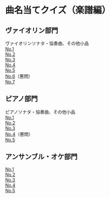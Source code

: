 # 曲名当てクイズ（楽譜編）
## ヴァイオリン部門
ヴァイオリンソナタ・協奏曲、その他小品<br>
[No.1](score/vn1.png)<br>
[No.2](score/vn2.png)<br>
[No.3](score/vn3.png)<br>
[No.4](score/vn4.png)<br>
[No.5](score/vn5.png)<br>
[No.6](score/vn6.png)（悪問）<br>
[No.7](score/vn7.png)<br>
<!--[No.8](score/vn8.png)<br>
[No.9](score/vn9.png)<br>
[No.10](score/vn10.png)<br>
-->
## ピアノ部門
ピアノソナタ・協奏曲、その他小品<br>
[No.1](score/pf1.png)<br>
[No.2](score/pf2.png)<br>
[No.3](score/pf3.png)<br>
[No.4](score/pf4.png)（悪問）<br>
[No.5](score/pf5.png)<br>
<!--
[No.6](score/pf6.png)<br>
[No.7](score/pf7.png)<br>
[No.8](score/pf8.png)<br>
[No.9](score/pf9.png)<br>
[No.10](score/pf10.png)<br>
-->

## アンサンブル・オケ部門
[No.1](score/ot1.png)<br>
[No.2](score/ot2.png)<br>
[No.3](score/ot3.png)<br>
[No.4](score/ot4.png)<br>
[No.5](score/ot5.png)<br>
<!--
[No.6](score/ot6.png)<br>
[No.7](score/ot7.png)<br>
[No.8](score/ot8.png)<br>
[No.9](score/ot9.png)<br>
[No.10](score/ot10.png)<br>
-->